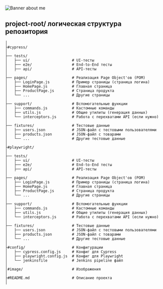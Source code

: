 #
<image src="image/banner.jpg" alt="Banner about me">

## project-root/ логическая структура репозитория  
`│`  
`├#cypress/`  
`│`  
`├── tests/`  
`│   ├── ui/                   # UI-тесты`  
`│   ├── e2e/                  # End-to-End тесты`  
`│   ├── api/                  # API-тесты`   
`│`  
`├── pages/                    # Реализация Page Object'ов (РОМ)`  
`│   ├── LoginPage.js          # Пример страницы (страница логина)`  
`│   ├── HomePage.js           # Главная страница`  
`│   ├── ProductPage.js        # Страница продукта`  
`│   └── ...                   # Другие страницы`  
`│`  
`├── support/                  # Вспомогательные функции`  
`│   ├── commands.js           # Кастомные команды`  
`│   ├── utils.js              # Общие утилиты (генерация данных)`  
`│   └── interceptors.js       # Работа с перехватами API (если нужно)`  
`│`  
`├── fixtures/                 # Тестовые данные`  
`│   ├── users.json            # JSON-файл с тестовыми пользователями`  
`│   ├── products.json         # JSON-файл с товарами`  
`│   └── ...                   # Другие тестовые данные`  
`│`  
`├#playwright/`  
`│`  
`├── tests/`  
`│   ├── ui/                   # UI-тесты`  
`│   ├── e2e/                  # End-to-End тесты`  
`│   ├── api/                  # API-тесты`  
`│`  
`├── pages/                    # Реализация Page Object'ов (РОМ)`  
`│   ├── LoginPage.js          # Пример страницы (страница логина)`  
`│   ├── HomePage.js           # Главная страница`  
`│   ├── ProductPage.js        # Страница продукта`  
`│   └── ...                   # Другие страницы`  
`│`  
`├── support/                  # Вспомогательные функции`  
`│   ├── commands.js           # Кастомные команды`  
`│   ├── utils.js              # Общие утилиты (генерация данных)`  
`│   └── interceptors.js       # Работа с перехватами API (если нужно)`  
`│`  
`├── fixtures/                 # Тестовые данные`  
`│   ├── users.json            # JSON-файл с тестовыми пользователями`  
`│   ├── products.json         # JSON-файл с товарами`  
`│   └── ...                   # Другие тестовые данные`  
`│`   
`├#config/                     # Конфигурации`  
`│   ├── cypress.config.js     # Конфиг для Cypress`  
`│   ├── playwright.config.js  # Конфиг для Playwright`  
`│   └── jenkinsfile           # Jenkins pipeline файл`  
`│`  
`│#image/                      # Изображения`  
`│`  
`├#README.md                   # Описание проекта`  
`│`  